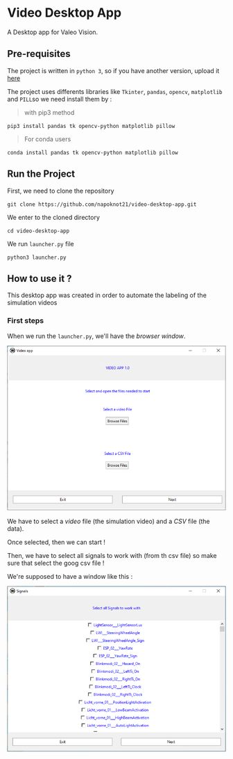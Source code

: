 # Video Desktop App

A Desktop app for Valeo Vision.

## Pre-requisites

The project is written in ```python 3```, so if you have another version, upload it [here](https://www.python.org/downloads/)

The project uses differents libraries like ```Tkinter```,  ```pandas```, ```opencv```, ```matplotlib``` and ```PILL```so we need install them by :
> with pip3 method
```
pip3 install pandas tk opencv-python matplotlib pillow
```
> For conda users
```
conda install pandas tk opencv-python matplotlib pillow
```

## Run the Project

First, we need to clone the repository
```
git clone https://github.com/napoknot21/video-desktop-app.git
```
We enter to the cloned directory
```
cd video-desktop-app
```
We run ```launcher.py``` file 
```
python3 launcher.py
```

## How to use it ?
This desktop app was created in order to automate the labeling of the simulation videos

### First steps 
When we run the ```launcher.py```, we'll have the *browser window*.

![browser-window](extras/images/video-welcome.PNG)

We have to select a *video* file (the simulation video) and a *CSV* file (the data).

Once selected, then we can start !

Then, we have to select all signals to work with (from th csv file) so make sure that select the goog csv file ! 

We're supposed to have a window like this :

![signals-window](extras/images/signalsWindow.PNG)
